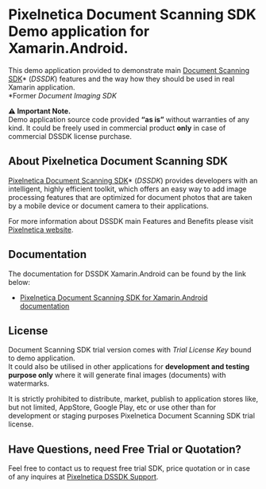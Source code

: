 # Pixelnetica Document Scanning SDK Demo application for Xamarin.Android.

This demo application provided to demonstrate main [Document Scanning SDK](https://www.pixelnetica.com/products/document-scanning-sdk/document-scanner-api-features.html?utm_source=EasyScan&utm_medium=src-xamarin_andr&utm_campaign=read_me&utm_content=dssdk-features "Document Scanning SDK: Main Features and Benefits")* (_DSSDK_) features and the way how they should be used in real Xamarin application.  
*Former _Document Imaging SDK_

__⚠️ Important Note.__  
Demo application source code provided __“as is”__ without warranties of any kind. It could be freely used in commercial product __only__ in case of commercial DSSDK license purchase.

## About Pixelnetica Document Scanning SDK

[Pixelnetica Document Scanning SDK](https://www.pixelnetica.com/products/document-scanning-sdk/document-scanner-sdk.html?utm_source=EasyScan&utm_medium=src-xamarin_andr&utm_campaign=read_me&utm_content=dssdk-overview "Document Scanning SDK: Overview")* (_DSSDK_) provides developers with an intelligent, highly efficient toolkit, which offers an easy way to add image processing features that are optimized for document photos that are taken by a mobile device or document camera to their applications.

For more information about DSSDK main Features and Benefits please visit [Pixelnetica website](https://www.pixelnetica.com/products/document-scanning-sdk/document-scanner-api-features.html?utm_source=EasyScan&utm_medium=src-xamarin_andr&utm_campaign=read_me&utm_content=dssdk-features "Document Scanning SDK: Main Features and Benefits"). 

## Documentation
The documentation for DSSDK Xamarin.Android can be found by the link below:

* [Pixelnetica Document Scanning SDK for Xamarin.Android documentation](https://pixelnetica.github.io/Document-Scanning-SDK-Documentation/Xamarin-Android/ "DSSDKD for Xamarin-Android Documentation")

## License

Document Scanning SDK trial version comes with _Trial License Key_ bound to demo application.  
It could also be utilised in other applications for __development and testing purpose only__ where it will generate final images (documents) with watermarks.

It is strictly prohibited to distribute, market, publish to application stores like, but not limited, AppStore, Google Play, etc or use other than for development or staging purposes Pixelnetica Document Scanning SDK trial license.

## Have Questions, need Free Trial or Quotation?

Feel free to contact us to request free trial SDK, price quotation or in case of any inquires at [Pixelnetica DSSDK Support](https://www.pixelnetica.com/products/document-scanning-sdk/sdk-support.html?utm_source=EasyScan&utm_medium=src-xamarin_andr&utm_campaign=read_me&utm_content=dssdk-support "Contact Pixelnetica support for Free trial, Quotation or incase of any questions").